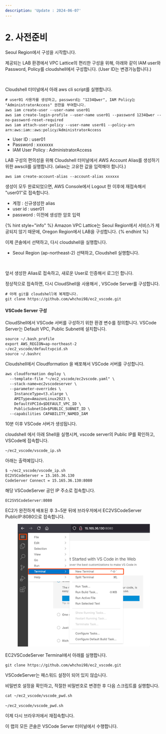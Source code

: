 ```yaml
---
description: 'Update : 2024-06-07'
---
```


# 2. 사전준비

Seoul Region에서 구성을 시작합니다.

제공되는 LAB 환경에서 VPC Lattice의 편리한 구성을 위해, 아래와 같이 IAM user와 Password, Policy를 cloudshell에서 구성합니다. (User ID는 변경가능합니다.)

<figure><img src="../.gitbook/assets/image (16).png" alt=""><figcaption></figcaption></figure>

Cloudshell 터미널에서 아래 aws cli script를 실행합니다.

```
# user01 사용자를 생성하고, password는 "1234Qwer", IAM Policy는 "AdministratorAccess" 권한을 부여합니다.
aws iam create-user --user-name user01
aws iam create-login-profile --user-name user01 --password 1234Qwer --no-password-reset-required
aws iam attach-user-policy --user-name user01 --policy-arn arn:aws:iam::aws:policy/AdministratorAccess

```

* User ID : user01
* Password : xxxxxxx
* IAM User Policy : AdministratorAccess

LAB 구성의 편의성을 위해 Cloudshell 터미널에서 AWS Account Alias를 생성하기 위한 awscli를 실행합니다. (alias는 고유한 값을 입력해야 합니다.)

```
aws iam create-account-alias --account-alias xxxxxx
```

생성이 모두 완료되었으면, AWS Console에서 Logout 한 이후에 재접속해서 "user01"로 접속합니다.

* 계정 : 신규생성한 alias
* user id : user01
* password : 이전에 생성한 암호 입력

{% hint style="info" %}
Amazon VPC Lattice는 Seoul Region에서 서비스가 제공되지 않기 때문에, Oregon Region에서 LAB을 구성합니다.
{% endhint %}

이제 콘솔에서 선택하고, 다시 cloudshell을 실행합니다.

* Seoul Region (ap-northeast-2) 선택하고, Cloudshell 실행합니다.

<figure><img src="../.gitbook/assets/image (51).png" alt=""><figcaption></figcaption></figure>

앞서 생성한 Alias로 접속하고, 새로운 User로 인증해서 로그인 합니다.

정상적으로 접속하면, 다시 CloudShell을 사용해서 , VSCode Server를 구성합니다.

```
# 아래 git을 cloudshell에 복제합니다.
git clone https://github.com/whchoi98/ec2_vscode.git
```

#### VSCode Server 구성 <a href="#id-2.vscode-server" id="id-2.vscode-server"></a>

CloudShell에서 VSCode 서버를 구성하기 위한 환경 변수를 정의합니다. VSCode Server는 Default VPC, Public Subnet에 설치합니다.

```
source ~/.bash_profile
export AWS_REGION=ap-northeast-2
~/ec2_vscode/defaultvpcid.sh
source ~/.bashrc

```

Cloudshell에서 Cloudformation 을 배포해서 VSCode 서버를 구성합니다.

```
aws cloudformation deploy \
  --template-file "~/ec2_vscode/ec2vscode.yaml" \
  --stack-name=ec2vscodeserver \
  --parameter-overrides \
    InstanceType=t3.xlarge \
    AMIType=AmazonLinux2023 \
    DefaultVPCId=$DEFAULT_VPC_ID \
    PublicSubnetId=$PUBLIC_SUBNET_ID \
  --capabilities CAPABILITY_NAMED_IAM

```

10분 이후 VSCode 서버가 생성됩니다.

cloudshell 에서 아래 Shell을 실행시켜, vscode server의 Public IP를 확인하고, VSCode에 접속합니다.

```
~/ec2_vscode/vscode_ip.sh

```

아래는 출력예입니다.

```
$ ~/ec2_vscode/vscode_ip.sh 
EC2VSCodeServer = 15.165.36.130
CodeServer Connect = 15.165.36.130:8080
```

해당 VSCodeServer 공인 IP 주소로 접속합니다.

```
EC2SVSCodeServer:8080
```

EC2가 완전하게 배포된 후 3\~5분 뒤에 브라우저에서 EC2VSCodeServer PublicIP:8080으로 접속합니다.

<figure><img src="../.gitbook/assets/image (62).png" alt=""><figcaption></figcaption></figure>

EC2VSCodeServer Terminal에서 아래를 실행합니다.

```
git clone https://github.com/whchoi98/ec2_vscode.git
```

VSCodeServer는 패스워드 설정이 되어 있지 않습니다.

비밀번호 설정을 확인하고, 적절한 비밀번호로 변경한 후 다음 스크립트를 실행합니다.

```
cat ~/ec2_vscode/vscode_pwd.sh

~/ec2_vscode/vscode_pwd.sh

```

이제 다시 브라우저에서 재접속합니다.

이 랩의 모든 콘솔은 VSCode Server 터미널에서 수행합니다.



